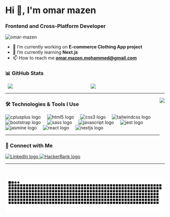 <h1 align="left">Hi 👋, I'm omar mazen</h1>
<h3 align="left">Frontend and Cross-Platform Developer</h3>

<p align="left"> <img src="https://komarev.com/ghpvc/?username=omar-mazen&label=Profile%20views&color=0e75b6&style=flat" alt="omar-mazen" /> </p>

- 🔭 I’m currently working on **E-commerce Clothing App project**  
- 🌱 I’m currently learning **Next.js**  
- 📫 How to reach me **omar.mazen.mohammed@gmail.com**  

### 📊 GitHub Stats  
<div align="center" style="display: flex; justify-content: space-around; align-items: stretch; gap: 20px;">
  <img src="https://github-readme-stats.vercel.app/api?username=omar-mazen&show_icons=true&count_private=true&theme=dracula" style="max-height: 100%; width: 45%;" />
  <img src="https://github-readme-stats.vercel.app/api/top-langs?username=omar-mazen&show_icons=true&layout=compact&theme=dracula" style="max-height: 100%; width: 45%;" />
</div>

---

<img align="right" height="150" src="https://github.com/omar-mazen/omar-mzen/blob/main/tenor.gif" />

### 🛠️ Technologies & Tools I Use  
<div align="left">
  <img src="https://cdn.jsdelivr.net/gh/devicons/devicon/icons/cplusplus/cplusplus-original.svg" height="30" alt="cplusplus logo"  />
  <img width="12" />
  <img src="https://cdn.jsdelivr.net/gh/devicons/devicon/icons/html5/html5-original.svg" height="30" alt="html5 logo"  />
  <img width="12" />
  <img src="https://cdn.jsdelivr.net/gh/devicons/devicon/icons/css3/css3-original.svg" height="30" alt="css3 logo"  />
  <img width="12" />
  <img src="https://cdn.jsdelivr.net/gh/devicons/devicon/icons/tailwindcss/tailwindcss-original-wordmark.svg" height="30" alt="tailwindcss logo"  />
  <img width="12" />
  <img src="https://cdn.jsdelivr.net/gh/devicons/devicon/icons/bootstrap/bootstrap-original.svg" height="30" alt="bootstrap logo"  />
  <img width="12" />
  <img src="https://cdn.jsdelivr.net/gh/devicons/devicon/icons/sass/sass-original.svg" height="30" alt="sass logo"  />
  <img width="12" />
  <img src="https://cdn.jsdelivr.net/gh/devicons/devicon/icons/javascript/javascript-original.svg" height="30" alt="javascript logo"  />
  <img width="12" />
  <img src="https://cdn.jsdelivr.net/gh/devicons/devicon/icons/jest/jest-plain.svg" height="30" alt="jest logo"  />
  <img width="12" />
  <img src="https://cdn.jsdelivr.net/gh/devicons/devicon/icons/jasmine/jasmine-original.svg" height="30" alt="jasmine logo"  />
  <img width="12" />
  <img src="https://cdn.jsdelivr.net/gh/devicons/devicon/icons/react/react-original.svg" height="30" alt="react logo"  />
  <img width="12" />
  <img src="https://cdn.jsdelivr.net/gh/devicons/devicon/icons/nextjs/nextjs-original.svg" height="30" alt="nextjs logo"  />
</div>

---

### 📱 Connect with Me  
<div align="left">
  <a href="https://www.linkedin.com/in/omar-mazen/" target="_blank">
    <img src="https://raw.githubusercontent.com/maurodesouza/profile-readme-generator/master/src/assets/icons/social/linkedin/default.svg" width="47" height="35" alt="LinkedIn logo"  />
  </a>
  <a href="https://www.hackerrank.com/profile/omar_mazen" target="_blank">
    <img src="https://raw.githubusercontent.com/maurodesouza/profile-readme-generator/master/src/assets/icons/social/hackerrank/default.svg" width="47" height="35" alt="HackerRank logo"  />
  </a>
</div>

---

<br clear="both">

![Snake animation](https://github.com/omar-mazen/omar-mazen/blob/output/snake.svg)
